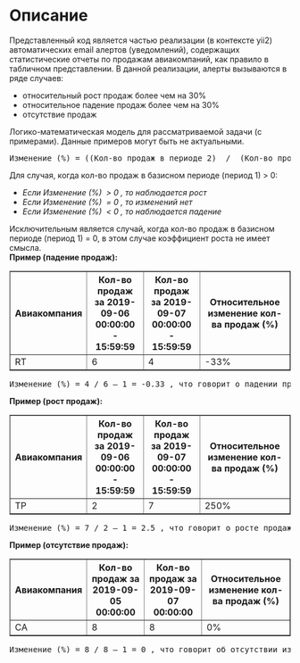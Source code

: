 <h1>Описание</h1>

<div>Представленный код является частью реализации (в контексте yii2) автоматических email алертов (уведомлений), содержащих статистические отчеты по продажам авиакомпаний, как правило в табличном представлении.
В данной реализации, алерты вызываются в ряде случаев:
<ul>
<li>относительный рост продаж более чем на 30%</li>
<li>относительное падение продаж более чем на 30%</li>
<li>отсутствие продаж</li>
</ul>
</div>

<div>Логико-математическая модель для рассматриваемой задачи (с примерами). Данные примеров могут быть не актуальными.</div>

<div><pre>Изменение (%) = ((Кол-во продаж в периоде 2)&nbsp; /&nbsp; (Кол-во продаж в периоде 1) - 1) * 100%</pre></div>

<div>Для случая, когда кол-во продаж в базисном периоде (период 1) &gt; 0:</div>

<ul>
	<li><em>Если Изменение </em><em>(</em><em>%</em><em>)&nbsp; &gt; 0 </em><em>, то наблюдается рост</em></li>
	<li><em>Если Изменение </em><em>(</em><em>%</em><em>)&nbsp; </em><em>=</em><em> 0 </em><em>, то изменений нет</em></li>
	<li><em>Если Изменение </em><em>(</em><em>%</em><em>)&nbsp; &lt; 0 </em><em>, то наблюдается падение</em></li>
</ul>

<div>Исключительным является случай,&nbsp;когда кол-во продаж в базисном периоде (период 1) = 0, в этом случае коэффициент роста не имеет смысла.</div>

<div><strong>Пример (падение продаж):</strong></div>

<table border="1" cellpadding="0" cellspacing="0">
	<thead>
		<tr>
			<th>
			<div><strong>Авиакомпания</strong></div>
			</th>
			<th>
			<div><strong>Кол-во продаж за 2019-09-06<br />
			00:00:00 - 15:59:59</strong></div>
			</th>
			<th>
			<div><strong>Кол-во продаж за 2019-09-07<br />
			00:00:00 - 15:59:59</strong></div>
			</th>
			<th>
			<div><strong>Относительное изменение кол-ва продаж (%)</strong></div>
			</th>
		</tr>
	</thead>
	<tbody>
		<tr>
			<td>
			<div>RT</div>
			</td>
			<td>
			<div>6</div>
			</td>
			<td>
			<div>4</div>
			</td>
			<td>
			<div>-33%</div>
			</td>
		</tr>
	</tbody>
</table>

<div><pre>Изменение (%) = 4 / 6 &ndash; 1 = -0.33 , что говорит о падении продаж на 33% от продаж в предыдущем периоде.</pre></div>

<div><strong>Пример (рост продаж):</strong></div>

<table border="1" cellpadding="0" cellspacing="0">
	<thead>
		<tr>
			<th>
			<div><strong>Авиакомпания</strong></div>
			</th>
			<th>
			<div><strong>Кол-во продаж за 2019-09-06<br />
			00:00:00 - 15:59:59</strong></div>
			</th>
			<th>
			<div><strong>Кол-во продаж за 2019-09-07<br />
			00:00:00 - 15:59:59</strong></div>
			</th>
			<th>
			<div><strong>Относительное изменение кол-ва продаж (%)</strong></div>
			</th>
		</tr>
	</thead>
	<tbody>
		<tr>
			<td>
			<div>TP</div>
			</td>
			<td>
			<div>2</div>
			</td>
			<td>
			<div>7</div>
			</td>
			<td>
			<div>250%</div>
			</td>
		</tr>
	</tbody>
</table>

<div><pre>Изменение (%) = 7 / 2 &ndash; 1 = 2.5 , что говорит о росте продаж на 250% от продаж в предыдущем периоде.</pre></div>

<div><strong>Пример (отсутствие продаж):</strong></div>

<table border="1" cellpadding="0" cellspacing="0">
	<thead>
		<tr>
			<th>
			<div><strong>Авиакомпания</strong></div>
			</th>
			<th>
			<div><strong>Кол-во продаж за 2019-09-05 00:00:00</strong></div>
			</th>
			<th>
			<div><strong>Кол-во продаж за 2019-09-07 00:00:00</strong></div>
			</th>
			<th>
			<div><strong>Относительное изменение кол-ва продаж (%)</strong></div>
			</th>
		</tr>
	</thead>
	<tbody>
		<tr>
			<td>
			<div>CA</div>
			</td>
			<td>
			<div>8</div>
			</td>
			<td>
			<div>8</div>
			</td>
			<td>
			<div>0%</div>
			</td>
		</tr>
	</tbody>
</table>

<div><pre>Изменение (%) = 8 / 8 &ndash; 1 = 0 , что говорит об отсутствии изменений по сравнению с продажами в предыдущем периоде.</pre></div>
